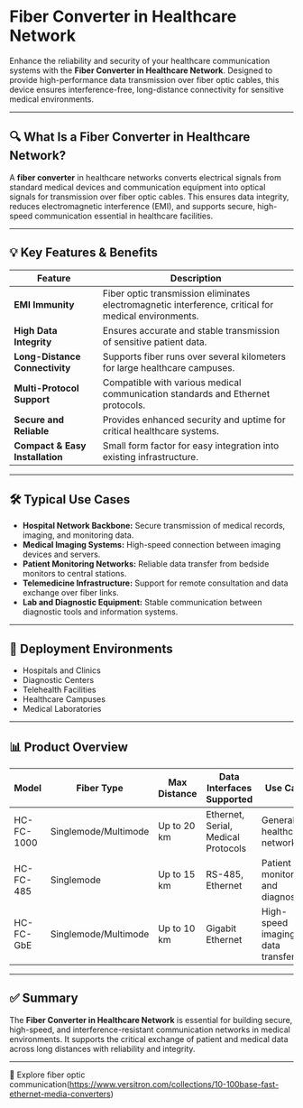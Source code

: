 # Fiber Converter in Healthcare Network

Enhance the reliability and security of your healthcare communication systems with the **Fiber Converter in Healthcare Network**. Designed to provide high-performance data transmission over fiber optic cables, this device ensures interference-free, long-distance connectivity for sensitive medical environments.

---

## 🔍 What Is a Fiber Converter in Healthcare Network?

A **fiber converter** in healthcare networks converts electrical signals from standard medical devices and communication equipment into optical signals for transmission over fiber optic cables. This ensures data integrity, reduces electromagnetic interference (EMI), and supports secure, high-speed communication essential in healthcare facilities.

---

## 💡 Key Features & Benefits

| Feature                      | Description                                                           |
|------------------------------|-----------------------------------------------------------------------|
| **EMI Immunity**              | Fiber optic transmission eliminates electromagnetic interference, critical for medical environments. |
| **High Data Integrity**       | Ensures accurate and stable transmission of sensitive patient data.   |
| **Long-Distance Connectivity**| Supports fiber runs over several kilometers for large healthcare campuses. |
| **Multi-Protocol Support**    | Compatible with various medical communication standards and Ethernet protocols. |
| **Secure and Reliable**       | Provides enhanced security and uptime for critical healthcare systems. |
| **Compact & Easy Installation** | Small form factor for easy integration into existing infrastructure. |

---

## 🛠️ Typical Use Cases

- **Hospital Network Backbone:** Secure transmission of medical records, imaging, and monitoring data.  
- **Medical Imaging Systems:** High-speed connection between imaging devices and servers.  
- **Patient Monitoring Networks:** Reliable data transfer from bedside monitors to central stations.  
- **Telemedicine Infrastructure:** Support for remote consultation and data exchange over fiber links.  
- **Lab and Diagnostic Equipment:** Stable communication between diagnostic tools and information systems.

---

## 🛒 Deployment Environments

- Hospitals and Clinics  
- Diagnostic Centers  
- Telehealth Facilities  
- Healthcare Campuses  
- Medical Laboratories

---

## 📊 Product Overview

| Model               | Fiber Type          | Max Distance     | Data Interfaces Supported  | Use Case                          |
|---------------------|---------------------|------------------|----------------------------|----------------------------------|
| HC-FC-1000          | Singlemode/Multimode | Up to 20 km      | Ethernet, Serial, Medical Protocols | General healthcare networking    |
| HC-FC-485           | Singlemode           | Up to 15 km      | RS-485, Ethernet            | Patient monitoring and diagnostics|
| HC-FC-GbE           | Singlemode/Multimode | Up to 10 km      | Gigabit Ethernet            | High-speed imaging data transfer |

---

## ✅ Summary

The **Fiber Converter in Healthcare Network** is essential for building secure, high-speed, and interference-resistant communication networks in medical environments. It supports the critical exchange of patient and medical data across long distances with reliability and integrity.

---

🔗 Explore fiber optic communication(https://www.versitron.com/collections/10-100base-fast-ethernet-media-converters)
